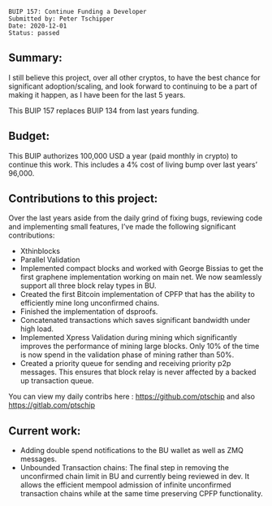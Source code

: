     BUIP 157: Continue Funding a Developer
    Submitted by: Peter Tschipper
    Date: 2020-12-01
    Status: passed

## Summary:

I still believe this project, over all other cryptos, to have the best chance for significant adoption/scaling, and look forward to continuing to be a part of making it happen, as I have been for the last 5 years.

This BUIP 157 replaces BUIP 134 from last years funding.

## Budget:

This BUIP authorizes 100,000 USD a year (paid monthly in crypto) to continue this work. This includes a 4% cost of living bump over last years’ 96,000.


## Contributions to this project:

Over the last years aside from the daily grind of fixing bugs, reviewing code and implementing small features, I’ve made the following significant contributions:

- Xthinblocks
- Parallel Validation
- Implemented compact blocks and worked with George Bissias to get the first graphene implementation working on main net. We now seamlessly support all three block relay types in BU.
- Created the first Bitcoin implementation of CPFP that has the ability to efficiently mine long unconfirmed chains.
- Finished the implementation of dsproofs.
- Concatenated transactions which saves significant bandwidth under high load.
- Implemented Xpress Validation during mining which significantly improves the performance of mining large blocks. Only 10% of the time is now spend in the validation phase of mining rather than 50%.
- Created a priority queue for sending and receiving priority p2p messages. This ensures that block relay is never affected by a backed up transaction queue.

You can view my daily contribs here : https://github.com/ptschip and also https://gitlab.com/ptschip

## Current work:

- Adding double spend notifications to the BU wallet as well as ZMQ messages.
- Unbounded Transaction chains: The final step in removing the unconfirmed chain limit in BU and currently being reviewed in dev. It allows the efficient mempool admission of infinite unconfirmed transaction chains while at the same time preserving CPFP functionality.

